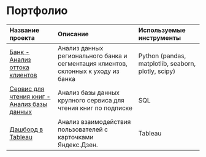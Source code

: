 # Портфолио

| Название проекта   | Описание           | Используемые инструменты |
| :----------------  |:-------------------| :---------------------- |
| [Банк - Анализ оттока клиентов](https://github.com/plodim/Portfolio/tree/main/1_project_banks)| Анализ данных регионального банка и сегментация клиентов, склонных к уходу из банка| Python (pandas, matplotlib, seaborn, plotly, scipy) |
| [Сервис для чтения книг - Анализ базы данных](https://github.com/plodim/Portfolio/tree/main/2_project_books)| Анализ базы данных крупного сервиса для чтения книг по подписке | SQL |
| [Дашборд в Tableau](https://public.tableau.com/views/tableau_dashboard_16840339601140/Dashboard1?:language=en-US&publish=yes&:display_count=n&:origin=viz_share_link)| Анализ взаимодействия пользователей с карточками Яндекс.Дзен. | Tableau |
